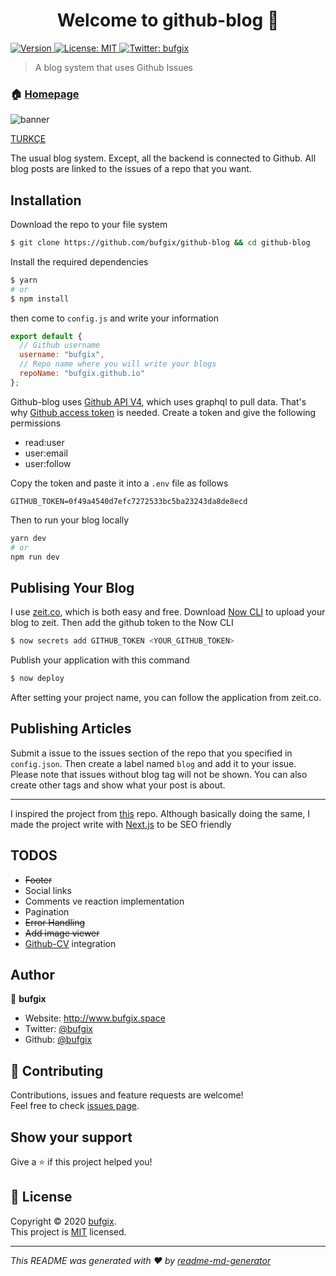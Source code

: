 <h1 align="center">Welcome to github-blog 👋</h1>
<p>
  <a href="https://www.npmjs.com/package/github-blog" target="_blank">
    <img alt="Version" src="https://img.shields.io/npm/v/github-blog.svg">
  </a>
  <a href="https://github.com/bufgix/github-blog/blob/master/LICENSE" target="_blank">
    <img alt="License: MIT" src="https://img.shields.io/badge/License-MIT-yellow.svg" />
  </a>
  <a href="https://twitter.com/bufgix" target="_blank">
    <img alt="Twitter: bufgix" src="https://img.shields.io/twitter/follow/bufgix.svg?style=social" />
  </a>
</p>

> A blog system that uses Github Issues

### 🏠 [Homepage](https://github-blog.now.sh/)

![banner](https://i.hizliresim.com/O5vCIe.png)

[TURKÇE](https://github.com/bufgix/github-blog/blob/master/READMETR.md)

The usual blog system. Except, all the backend is connected to Github. All blog posts are linked to the issues of a repo that you want.

## Installation

Download the repo to your file system

```sh
$ git clone https://github.com/bufgix/github-blog && cd github-blog
```

Install the required dependencies

```sh
$ yarn
# or
$ npm install
```

then come to `config.js` and write your information

```javascript
export default {
  // Github username
  username: "bufgix",
  // Repo name where you will write your blogs
  repoName: "bufgix.github.io"
};
```

Github-blog uses [Github API V4](https://developer.github.com/v4/), which uses graphql to pull data. That's why [Github access token](https://help.github.com/en/github/authenticating-to-github/creating-a-personal-access-token-for-the-command-line) is needed. Create a token and give the following permissions

- read:user
- user:email
- user:follow

Copy the token and paste it into a `.env` file as follows

```env
GITHUB_TOKEN=0f49a4540d7efc7272533bc5ba23243da8de8ecd
```

Then to run your blog locally

```sh
yarn dev
# or
npm run dev
```

## Publising Your Blog

I use [zeit.co](https://zeit.co/), which is both easy and free. Download [Now CLI](https://zeit.co/download) to upload your blog to zeit. Then add the github token to the Now CLI

```sh
$ now secrets add GITHUB_TOKEN <YOUR_GITHUB_TOKEN>
```

Publish your application with this command

```sh
$ now deploy
```

After setting your project name, you can follow the application from zeit.co.

## Publishing Articles

Submit a issue to the issues section of the repo that you specified in `config.json`. 
Then create a label named `blog` and add it to your issue. Please note that issues without blog tag will not be shown. You can also create other tags and show what your post is about.

---

I inspired the project from [this](https://github.com/saadpasta/react-blog-github) repo. Although basically doing the same, I made the project write with [Next.js](https://nextjs.org/) to be SEO friendly


## TODOS

- ~~Footer~~
- Social links
- Comments ve reaction implementation
- Pagination
- ~~Error Handling~~
- ~~Add image viewer~~
- [Github-CV](https://github.com/bufgix/github-cv) integration

## Author

👤 **bufgix**

- Website: http://www.bufgix.space
- Twitter: [@bufgix](https://twitter.com/bufgix)
- Github: [@bufgix](https://github.com/bufgix)

## 🤝 Contributing

Contributions, issues and feature requests are welcome!<br />Feel free to check [issues page](https://github.com/bufgix/github-blog/issues).

## Show your support

Give a ⭐️ if this project helped you!

## 📝 License

Copyright © 2020 [bufgix](https://github.com/bufgix).<br />
This project is [MIT](https://github.com/bufgix/github-blog/blob/master/LICENSE) licensed.

---

_This README was generated with ❤️ by [readme-md-generator](https://github.com/kefranabg/readme-md-generator)_
